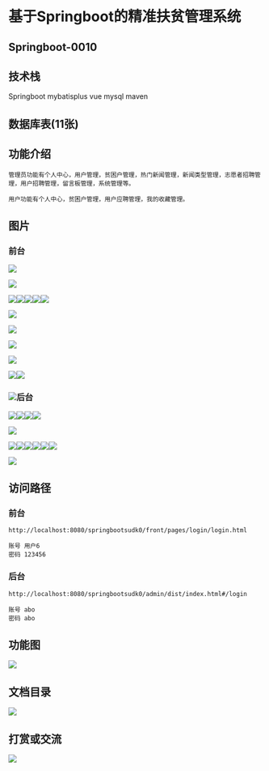 # 基于Springboot的精准扶贫管理系统

## Springboot-0010



## 技术栈

Springboot mybatisplus vue mysql maven



## 数据库表(11张)



## 功能介绍

```properties
管理员功能有个人中心，用户管理，贫困户管理，热门新闻管理，新闻类型管理，志愿者招聘管理，用户招聘管理，留言板管理，系统管理等。

用户功能有个人中心，贫困户管理，用户应聘管理，我的收藏管理。
```



## 图片

### 前台

![](./images/1.jpg)

![](./images/2.jpg)





![](./images/3.jpg)![](./images/4.jpg)![](./images/5.jpg)![](./images/6.jpg)![](./images/7.jpg)

![](./images/8.jpg)

![](./images/9.jpg)

![](./images/10.jpg)

![](./images/11.jpg)

![](./images/12.jpg)![](./images/13.jpg)

### ![](./images/14.jpg)后台

![](./images/15.jpg)![](./images/16.jpg)![](./images/17.jpg)![](./images/18.jpg)

![](./images/19.jpg)

![](./images/20.jpg)![](./images/21.jpg)![](./images/22.jpg)![](./images/23.jpg)![](./images/24.jpg)![](./images/25.jpg)

![](./images/26.jpg)

## 访问路径

### 前台

```properties
http://localhost:8080/springbootsudk0/front/pages/login/login.html

账号 用户6
密码 123456
```

### 后台

```properties
http://localhost:8080/springbootsudk0/admin/dist/index.html#/login

账号 abo
密码 abo
```





## 功能图

![](./images/gn.jpg)



## 文档目录

![](./images/wd.jpg)



## 打赏或交流

![](./images/vx.jpg)







